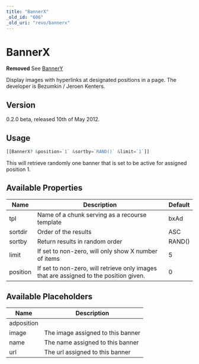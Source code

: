 ```yaml
---
title: "BannerX"
_old_id: "606"
_old_uri: "revo/bannerx"
---
```


# BannerX 

**Removed**
See [BannerY](extras/bannery "BannerY")

Display images with hyperlinks at designated positions in a page. The developer is Bezumkin / Jeroen Kenters.

## Version 

0.2.0 beta, released 10th of May 2012.

## Usage 

``` php 
[[BannerX? &position=`1` &sortby=`RAND()` &limit=`1`]]
```

This will retrieve randomly one banner that is set to be active for assigned position 1.

## Available Properties 

| Name     | Description                                                                            | Default |
| -------- | -------------------------------------------------------------------------------------- | ------- |
| tpl      | Name of a chunk serving as a recourse template                                         | bxAd    |
| sortdir  | Order of the results                                                                   | ASC     |
| sortby   | Return results in random order                                                         | RAND()  |
| limit    | If set to non-zero, will only show X number of items                                   | 5       |
| position | If set to non-zero, will retrieve only images that are assigned to the position given. | 0       |

## Available Placeholders 

| Name       | Description                       |
| ---------- | --------------------------------- |
| adposition |                                   |
| image      | The image assigned to this banner |
| name       | The name assigned to this banner  |
| url        | The url assigned to this banner   |